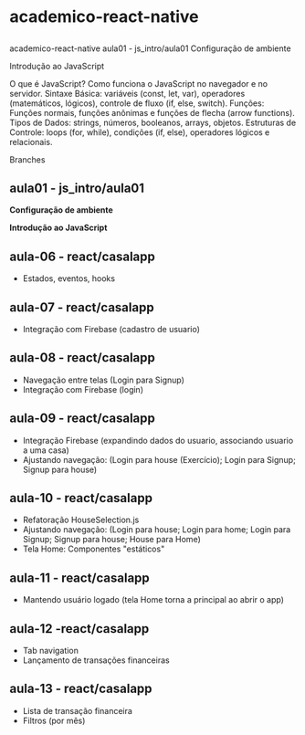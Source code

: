 # academico-react-native

##
academico-react-native
aula01 - js_intro/aula01
Configuração de ambiente

Introdução ao JavaScript

O que é JavaScript? Como funciona o JavaScript no navegador e no servidor.
Sintaxe Básica: variáveis (const, let, var), operadores (matemáticos, lógicos), controle de fluxo (if, else, switch).
Funções: Funções normais, funções anônimas e funções de flecha (arrow functions).
Tipos de Dados: strings, números, booleanos, arrays, objetos.
Estruturas de Controle: loops (for, while), condições (if, else), operadores lógicos e relacionais.

Branches

## aula01 - js_intro/aula01

**Configuração de ambiente**

**Introdução ao JavaScript**


## aula-06 - react/casalapp
- Estados, eventos, hooks

## aula-07 - react/casalapp
- Integração com Firebase (cadastro de usuario)

## aula-08 - react/casalapp
- Navegação entre telas (Login para Signup)
- Integração com Firebase (login)

## aula-09 - react/casalapp
- Integração Firebase (expandindo dados do usuario, associando usuario a uma casa)
- Ajustando navegação: (Login para house (Exercício); Login para Signup; Signup para house)

## aula-10 - react/casalapp
- Refatoração HouseSelection.js
- Ajustando navegação: (Login para house; Login para home; Login para Signup; Signup para house; House para Home)
- Tela Home: Componentes "estáticos"

## aula-11 - react/casalapp
- Mantendo usuário logado (tela Home torna a principal ao abrir o app)

## aula-12 -react/casalapp
- Tab navigation
- Lançamento de transações financeiras

## aula-13 - react/casalapp
- Lista de transação financeira
- Filtros (por mês)